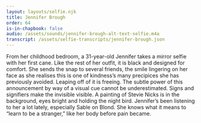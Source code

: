 ```yaml
---
layout: layouts/selfie.njk
title: Jennifer Brough
order: 64
is-in-chapbook: false
audio: /assets/sounds/jennifer-brough-alt-text-selfie.m4a
transcript: /assets/selfie-transcripts/jennifer-brough.json
---
```


From her childhood bedroom, a 31-year-old Jennifer takes a mirror selfie with her first cane. Like the rest of her outfit, it is black and designed for comfort. She sends the snap to several friends, the smile lingering on her face as she realises this is one of kindness’s many precipices she has previously avoided. Leaping off of it is freeing. The subtle power of this announcement by way of a visual cue cannot be underestimated. Signs and signifiers make the invisible visible. A painting of Stevie Nicks is in the background, eyes bright and holding the night bird. Jennifer’s been listening to her a lot lately, especially Sable on Blond. She knows what it means to “learn to be a stranger,” like her body before pain became.
